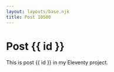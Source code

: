 ```yaml
---
layout: layouts/base.njk
title: Post 10500
---
```


# Post {{ id }}

This is post {{ id }} in my Eleventy project.
